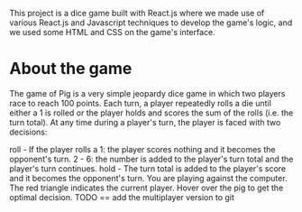 This project is a dice game built with React.js where we made use of various React.js and Javascript techniques to develop the game's logic,
and we used some HTML and CSS on the game's interface.

# About the game

The game of Pig is a very simple jeopardy dice game in which two players race to reach 100 points. Each turn, a player repeatedly rolls a die until either a 1 is rolled or the player holds and scores the sum of the rolls (i.e. the turn total). At any time during a player's turn, the player is faced with two decisions:

roll - If the player rolls a
1: the player scores nothing and it becomes the opponent's turn.
2 - 6: the number is added to the player's turn total and the player's turn continues.
hold - The turn total is added to the player's score and it becomes the opponent's turn.
You are playing against the computer. The red triangle indicates the current player. Hover over the pig to get the optimal decision.
TODO == add the multiplayer version to git

